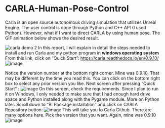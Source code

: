 # CARLA-Human-Pose-Control
Carla is an open source autonomous driving simulation that utilizes Unreal Engine. The user control is done through Python and C++ API (I used Python). However, what if I want to direct CARLA by using human pose. The GIF animation below shows the desired result.

![carla demo 2](https://user-images.githubusercontent.com/60516143/130524752-5bbe301a-4c64-4288-aa7c-51baf4955a6a.gif)
In this report, I will explain in detail the steps needed to install and run Carla and my python program in **windows operating system**
From this link, click on “Quick Start”: https://carla.readthedocs.io/en/0.9.10/
 ![image](https://user-images.githubusercontent.com/60516143/130523697-9e38539b-7cc0-43e9-a527-f7edc5236f55.png)
 
Notice the version number at the bottom right corner. Mine was 0.9.10. That may be different by the time you read this. You can click on the bottom right box to select any prior version you like. 
	Next screen after pressing “Quick Start” :
![image](https://user-images.githubusercontent.com/60516143/130523866-9e9b05d2-ea64-4200-8776-92a62cbb9974.png)
On this screen, check the requirements. Since I plan to run it on Windows, I only needed to make sure that I had enough hard drive space and Python installed along with the Pygame module. More on Python later. Scroll down to “B. Package installation” and click on CARLA Repository button:
![image](https://user-images.githubusercontent.com/60516143/130523892-6912c534-1669-4ef6-a516-ce9b8e38ced7.png)
This will take you to Carla Github. There are many options here. Pick the version that you want. Again, mine was 0.9.10
![image](https://user-images.githubusercontent.com/60516143/130523926-a1b56daf-8181-4d3a-ab35-973f92d8531c.png)
